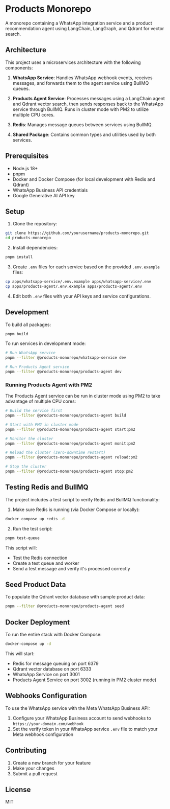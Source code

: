 # Products Monorepo

A monorepo containing a WhatsApp integration service and a product recommendation agent using LangChain, LangGraph, and Qdrant for vector search.

## Architecture

This project uses a microservices architecture with the following components:

1. **WhatsApp Service**: Handles WhatsApp webhook events, receives messages, and forwards them to the agent service using BullMQ queues.

2. **Products Agent Service**: Processes messages using a LangChain agent and Qdrant vector search, then sends responses back to the WhatsApp service through BullMQ. Runs in cluster mode with PM2 to utilize multiple CPU cores.

3. **Redis**: Manages message queues between services using BullMQ.

4. **Shared Package**: Contains common types and utilities used by both services.

## Prerequisites

- Node.js 18+
- pnpm
- Docker and Docker Compose (for local development with Redis and Qdrant)
- WhatsApp Business API credentials
- Google Generative AI API key

## Setup

1. Clone the repository:

```bash
git clone https://github.com/yourusername/products-monorepo.git
cd products-monorepo
```

2. Install dependencies:

```bash
pnpm install
```

3. Create `.env` files for each service based on the provided `.env.example` files:

```bash
cp apps/whatsapp-service/.env.example apps/whatsapp-service/.env
cp apps/products-agent/.env.example apps/products-agent/.env
```

4. Edit both `.env` files with your API keys and service configurations.

## Development

To build all packages:

```bash
pnpm build
```

To run services in development mode:

```bash
# Run WhatsApp service
pnpm --filter @products-monorepo/whatsapp-service dev

# Run Products Agent service
pnpm --filter @products-monorepo/products-agent dev
```

### Running Products Agent with PM2

The Products Agent service can be run in cluster mode using PM2 to take advantage of multiple CPU cores:

```bash
# Build the service first
pnpm --filter @products-monorepo/products-agent build

# Start with PM2 in cluster mode
pnpm --filter @products-monorepo/products-agent start:pm2

# Monitor the cluster
pnpm --filter @products-monorepo/products-agent monit:pm2

# Reload the cluster (zero-downtime restart)
pnpm --filter @products-monorepo/products-agent reload:pm2

# Stop the cluster
pnpm --filter @products-monorepo/products-agent stop:pm2
```

## Testing Redis and BullMQ

The project includes a test script to verify Redis and BullMQ functionality:

1. Make sure Redis is running (via Docker Compose or locally):

```bash
docker compose up redis -d
```

2. Run the test script:

```bash
pnpm test-queue
```

This script will:
- Test the Redis connection
- Create a test queue and worker
- Send a test message and verify it's processed correctly

## Seed Product Data

To populate the Qdrant vector database with sample product data:

```bash
pnpm --filter @products-monorepo/products-agent seed
```

## Docker Deployment

To run the entire stack with Docker Compose:

```bash
docker-compose up -d
```

This will start:
- Redis for message queuing on port 6379
- Qdrant vector database on port 6333
- WhatsApp Service on port 3001
- Products Agent Service on port 3002 (running in PM2 cluster mode)

## Webhooks Configuration

To use the WhatsApp service with the Meta WhatsApp Business API:

1. Configure your WhatsApp Business account to send webhooks to `https://your-domain.com/webhook`
2. Set the verify token in your WhatsApp service `.env` file to match your Meta webhook configuration

## Contributing

1. Create a new branch for your feature
2. Make your changes
3. Submit a pull request

## License

MIT 
